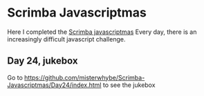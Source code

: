 # Scrimba Javascriptmas

Here I completed the [Scrimba javascriptmas](https://scrimba.com/learn/javascriptmas)
Every day, there is an increasingly difficult javascript challenge.

## Day 24, jukebox
Go to https://github.com/misterwhybe/Scrimba-Javascriptmas/Day24/index.html to see the jukebox